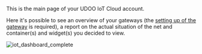 This is the main page of your UDOO IoT Cloud account.

Here it's possible to see an overview of your gateways (the [setting up of the gateway](!Client_Setup/Register_the_Client_into_the_UDOO_IoT_Server) is required), a report on the actual situation of the net and container(s) and widget(s) you decided to view.

<img src="../img/14_iot_dashboard_complete.png" alt="iot_dashboard_complete" class="img-responsive" >
